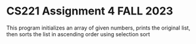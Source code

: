 # CS221 Assignment 4 FALL 2023
This program initializes an array of given numbers, prints the original list, then sorts the list in ascending order using selection sort
